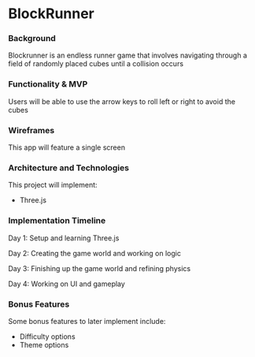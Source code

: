 # BlockRunner

### Background

Blockrunner is an endless runner game that involves navigating through a field of randomly placed cubes until a collision occurs

### Functionality & MVP

Users will be able to use the arrow keys to roll left or right to avoid the cubes

### Wireframes

This app will feature a single screen

### Architecture and Technologies

This project will implement: 
* Three.js

### Implementation Timeline

Day 1: Setup and learning Three.js 

Day 2: Creating the game world and working on logic

Day 3: Finishing up the game world and refining physics

Day 4: Working on UI and gameplay

### Bonus Features

Some bonus features to later implement include: 
 * Difficulty options
 * Theme options
